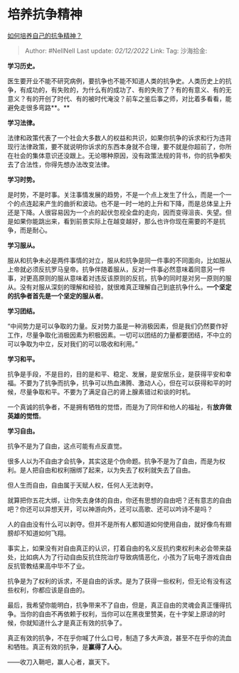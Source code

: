 # 培养抗争精神
[如何培养自己的抗争精神？](https://www.zhihu.com/question/60197709/answer/2778310539)

> Author: #NellNell
> Last update: *02/12/2022*
> Link:
> Tag:
> 沙海拾金:

**学习历史。**

医生要开业不能不研究病例，要抗争也不能不知道人类的抗争史。人类历史上的抗争，有成功的，有失败的，为什么有的成功了、有的失败了？有的有意义、有的无意义？有的开创了时代、有的被时代淹没？前车之鉴后事之师，对比着多看看，能避免走很多弯路**。**

**学习法律。**

法律和政策代表了一个社会大多数人的权益和共识，如果你抗争的诉求和行为违背现行法律政策，要不就说明你诉求的东西本身就不合理，要不就是你超前了，你所在社会的集体意识还没跟上。无论哪种原因，没有政策法规的背书，你的抗争都失去了合法性，你得先想办法改变法律。

**学习时势。**

是时势，不是时事。关注事情发展的趋势，不是一个点上发生了什么，而是一个一个的点连起来产生的曲折和波动。也不是一时一地的上升和下降，而是总体呈上升还是下降。人很容易因为一个点的起伏忽视全盘的走向，因而变得沮丧、失望。但是如果你能跳出来，看到前景实际上在越变越好，那么也许你现在需要的不是抗争，而是耐心。

**学习服从。**

服从和抗争未必是两件事情的对立，服从和抗争是同一件事的不同面向，比如服从上帝就必须反抗罗马皇帝。抗争伴随着服从，反对一件事必然意味着同意另一件事，对更高原则的服从意味着对违反该原则的反抗，抗争的同时是对另一原则的服从。没有对服从深刻的理解和经验，就很难真正理解自己到底抗争什么。**一个坚定的抗争者首先是一个坚定的服从者**。

**学习团结。**

“中间势力是可以争取的力量。反对势力虽是一种消极因素，但是我们仍然要作好工作，尽量争取化消极因素为积极因素。一切可以团结的力量都要团结，不中立的可以争取为中立，反对我们的可以吸收和利用。”

**学习和平。**

抗争是手段，不是目的，目的是和平、稳定、发展，是安居乐业，是获得平安和幸福。不要为了抗争而抗争，抗争可以热血沸腾、激动人心，但在可以获得和平的时候，尽量争取和平。不要为了满足自己的肾上腺素错过和谈的时机。

一个真诚的抗争者，不是拥有牺牲的觉悟，而是为了同伴和他人的福祉，有**放弃做英雄的觉悟**。

**学习自由。**

抗争不是为了自由，这点可能有点反直觉。

很多人以为不自由才会抗争，其实这是个伪命题。抗争不是为了自由，而是为权利。是人把自由和权利捆绑了起来，以为失去了权利就失去了自由。

但人生而自由，自由属于天赋人权，任何人无法剥夺。

就算把你五花大绑，让你失去身体的自由，你还有思想的自由吧？还有意志的自由吧？你还可以异想天开，可以神游向外，还可以高歌、还可以吟诗不是吗？

人的自由没有什么可以剥夺。但并不是所有人都知道如何使用自由，就好像鸟有翅膀却不知道如何飞翔。

事实上，如果没有对自由真正的认识，打着自由的名义反抗约束权利未必会带来益处，比如病人为了行动自由反抗住院治疗导致病情恶化，小孩为了玩电子游戏自由反抗管教结果高中毕不了业。

抗争是为了权利的诉求，不是自由的诉求。是为了获得一些权利，但无论有没有这些权利，你都应该是自由的。

最后，我希望你能明白，抗争带来不了自由，但是，真正自由的灵魂会真正懂得抗争。当你的自由不再依赖于权利，当你可以在黑夜里赞美，在十字架上原谅的时候，你就知道什么才是真正有效的抗争了。

真正有效的抗争，不在乎你喊了什么口号，制造了多大声浪，甚至不在乎你的流血和牺牲。真正有效的抗争，是**赢得了人心**。

——收刀入鞘吧，赢人心者，赢天下。
